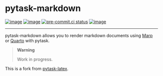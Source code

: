 # pytask-markdown

[![image](https://img.shields.io/github/workflow/status/timmens/pytask-markdown/main/main)](https://github.com/timmens/pytask-markdown/actions?query=branch%3Amain)
[![image](https://codecov.io/gh/timmens/pytask-markdown/branch/main/graph/badge.svg)](https://codecov.io/gh/timmens/pytask-markdown)
[![pre-commit.ci status](https://results.pre-commit.ci/badge/github/timmens/pytask-markdown/main.svg)](https://results.pre-commit.ci/latest/github/timmens/pytask-markdown/main)
[![image](https://img.shields.io/badge/code%20style-black-000000.svg)](https://github.com/psf/black)

______________________________________________________________________

pytask-markdown allows you to render markdown documents using
[Marp](https://marp.app/) or [Quarto](https://quarto.org/) with pytask.

> **Warning**
>
> Work in progress.


This is a fork from [pytask-latex](https://github.com/pytask-dev/pytask-latex).

